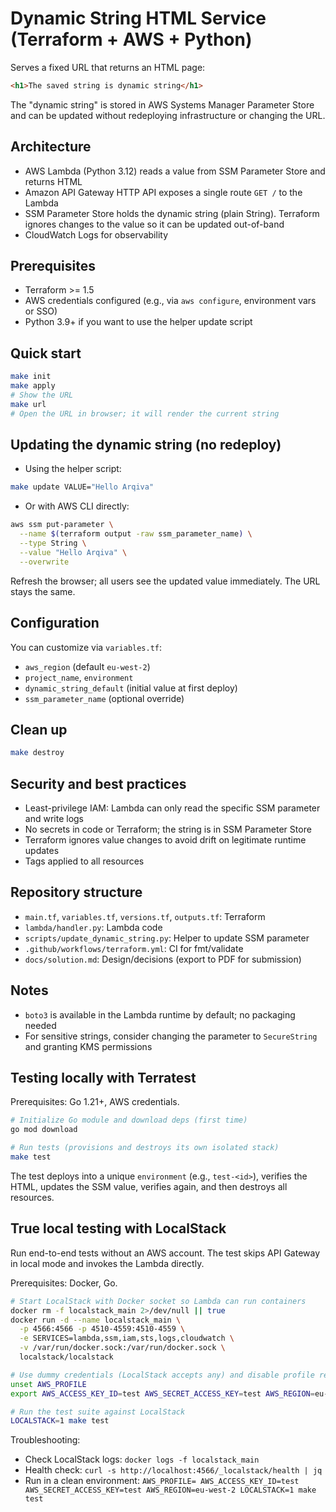 # Dynamic String HTML Service (Terraform + AWS + Python)

Serves a fixed URL that returns an HTML page:

```html
<h1>The saved string is dynamic string</h1>
```

The "dynamic string" is stored in AWS Systems Manager Parameter Store and can be updated without redeploying infrastructure or changing the URL.

## Architecture
- AWS Lambda (Python 3.12) reads a value from SSM Parameter Store and returns HTML
- Amazon API Gateway HTTP API exposes a single route `GET /` to the Lambda
- SSM Parameter Store holds the dynamic string (plain String). Terraform ignores changes to the value so it can be updated out-of-band
- CloudWatch Logs for observability

## Prerequisites
- Terraform >= 1.5
- AWS credentials configured (e.g., via `aws configure`, environment vars or SSO)
- Python 3.9+ if you want to use the helper update script

## Quick start

```bash
make init
make apply
# Show the URL
make url
# Open the URL in browser; it will render the current string
```

## Updating the dynamic string (no redeploy)
- Using the helper script:

```bash
make update VALUE="Hello Arqiva"
```

- Or with AWS CLI directly:

```bash
aws ssm put-parameter \
  --name $(terraform output -raw ssm_parameter_name) \
  --type String \
  --value "Hello Arqiva" \
  --overwrite
```

Refresh the browser; all users see the updated value immediately. The URL stays the same.

## Configuration
You can customize via `variables.tf`:
- `aws_region` (default `eu-west-2`)
- `project_name`, `environment`
- `dynamic_string_default` (initial value at first deploy)
- `ssm_parameter_name` (optional override)

## Clean up
```bash
make destroy
```

## Security and best practices
- Least-privilege IAM: Lambda can only read the specific SSM parameter and write logs
- No secrets in code or Terraform; the string is in SSM Parameter Store
- Terraform ignores value changes to avoid drift on legitimate runtime updates
- Tags applied to all resources

## Repository structure
- `main.tf`, `variables.tf`, `versions.tf`, `outputs.tf`: Terraform
- `lambda/handler.py`: Lambda code
- `scripts/update_dynamic_string.py`: Helper to update SSM parameter
- `.github/workflows/terraform.yml`: CI for fmt/validate
- `docs/solution.md`: Design/decisions (export to PDF for submission)

## Notes
- `boto3` is available in the Lambda runtime by default; no packaging needed
- For sensitive strings, consider changing the parameter to `SecureString` and granting KMS permissions

## Testing locally with Terratest
Prerequisites: Go 1.21+, AWS credentials.

```bash
# Initialize Go module and download deps (first time)
go mod download

# Run tests (provisions and destroys its own isolated stack)
make test
```

The test deploys into a unique `environment` (e.g., `test-<id>`), verifies the HTML, updates the SSM value, verifies again, and then destroys all resources.

## True local testing with LocalStack
Run end-to-end tests without an AWS account. The test skips API Gateway in local mode and invokes the Lambda directly.

Prerequisites: Docker, Go.

```bash
# Start LocalStack with Docker socket so Lambda can run containers
docker rm -f localstack_main 2>/dev/null || true
docker run -d --name localstack_main \
  -p 4566:4566 -p 4510-4559:4510-4559 \
  -e SERVICES=lambda,ssm,iam,sts,logs,cloudwatch \
  -v /var/run/docker.sock:/var/run/docker.sock \
  localstack/localstack

# Use dummy credentials (LocalStack accepts any) and disable profile reads
unset AWS_PROFILE
export AWS_ACCESS_KEY_ID=test AWS_SECRET_ACCESS_KEY=test AWS_REGION=eu-west-2

# Run the test suite against LocalStack
LOCALSTACK=1 make test
```

Troubleshooting:
- Check LocalStack logs: `docker logs -f localstack_main`
- Health check: `curl -s http://localhost:4566/_localstack/health | jq`
- Run in a clean environment: `AWS_PROFILE= AWS_ACCESS_KEY_ID=test AWS_SECRET_ACCESS_KEY=test AWS_REGION=eu-west-2 LOCALSTACK=1 make test`
